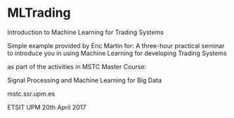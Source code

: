 # MLTrading
Introduction to Machine Learning for Trading Systems

Simple example provided by Eric Martin for:
A three-hour practical seminar to introduce you in using Machine Learning for developing Trading Systems

as part of the activities in MSTC Master Course:

Signal Processing and Machine Learning for Big Data

mstc.ssr.upm.es

ETSIT UPM
20th April 2017
